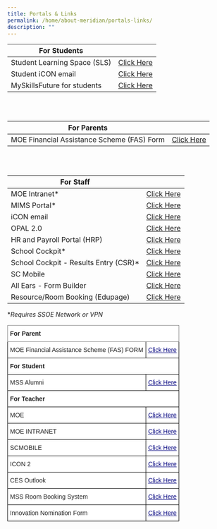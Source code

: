 ```yaml
---
title: Portals & Links
permalink: /home/about-meridian/portals-links/
description: ""
---
```



| For Students |  | 
| -------- | -------- | 
| Student Learning Space (SLS)    | [Click Here](https://vle.learning.moe.edu.sg/login)    | 
| Student iCON email    | [Click Here](https://workspace.google.com/u/0/dashboard)   | 
| MySkillsFuture for students   | [Click Here](https://www.myskillsfuture.gov.sg/content/student/en/secondary/about/myskillsfuture-for-students.html)   | 

<br>
<br>

| For Parents |  | 
| -------- | -------- | 
| MOE Financial Assistance Scheme (FAS) Form    | [Click Here](https://go.gov.sg/moe-efas)    | 


<br>
<br>

| For Staff |  | 
| -------- | -------- | 
| MOE Intranet* | [Click Here](https://intranet.moe.gov.sg/Pages/Home.aspx) | 
| MIMS Portal* | [Click Here](https://idp.mims.moe.gov.sg/) | 
| iCON email | [Click Here](https://workspace.google.com/u/0/dashboard)   | 
| OPAL 2.0 | [Click Here](https://idm.opal2.moe.edu.sg/) | 
| HR and Payroll Portal (HRP)  | [Click Here](https://www.hrp.gov.sg/hrp/#/) | 
| School Cockpit* | [Click Here](https://schoolcockpit.moe.gov.sg/) | 
| School Cockpit - Results Entry (CSR)* | [Click Here](https://schoolcockpit.moe.gov.sg/academic) |
| SC Mobile | [Click Here](https://scmobile.moe.edu.sg/login) | 
| All Ears - Form Builder | [Click Here](https://forms.moe.edu.sg/) | 
| Resource/Room Booking (Edupage) | [Click Here](https://meridiansec.edupage.org/) | 
**Requires SSOE Network or VPN*


<style type="text/css">
.tg  {border-collapse:collapse;border-spacing:0;}
.tg td{border-color:black;border-style:solid;border-width:1px;font-family:Arial, sans-serif;font-size:14px;
  overflow:hidden;padding:10px 5px;word-break:normal;}
.tg th{border-color:black;border-style:solid;border-width:1px;font-family:Arial, sans-serif;font-size:14px;
  font-weight:normal;overflow:hidden;padding:10px 5px;word-break:normal;}
.tg .tg-l2bf{background-color:#FFF;color:#222;font-weight:bold;text-align:left;vertical-align:top}
.tg .tg-1i4z{background-color:#FFF;color:#060681;text-align:left;text-decoration:underline;vertical-align:top}
.tg .tg-0f6e{background-color:#FFF;border-color:inherit;color:#222;font-weight:bold;text-align:left;vertical-align:top}
.tg .tg-tsok{background-color:#FFF;color:#222;text-align:left;vertical-align:top}
</style>
<table class="tg">
<thead>
  <tr>
    <th class="tg-0f6e" colspan="2"><span style="font-weight:bold">For Parent</span></th>
  </tr>
</thead>
<tbody>
  <tr>
    <td class="tg-tsok">MOE Financial Assistance Scheme (FAS) FORM</td>
    <td class="tg-1i4z"><a href="https://go.gov.sg/moe-efas"><span style="text-decoration:underline;color:#060681;background-color:transparent">Click Here</span></a></td>
  </tr>
  <tr>
    <td class="tg-l2bf" colspan="2"><span style="font-weight:bold">For Student</span></td>
  </tr>
  <tr>
    <td class="tg-tsok">MSS Alumni</td>
    <td class="tg-1i4z"><a href="https://staging.ddo69uruzv4wc.amplifyapp.com/mss-alumni/"><span style="text-decoration:underline;color:#060681;background-color:transparent">Click Here</span></a></td>
  </tr>
  <tr>
    <td class="tg-l2bf" colspan="2"><span style="font-weight:bold">For Teacher</span></td>
  </tr>
  <tr>
    <td class="tg-tsok">MOE</td>
    <td class="tg-1i4z"><a href="https://www.moe.gov.sg/"><span style="text-decoration:underline;color:#060681;background-color:transparent">Click Here</span></a></td>
  </tr>
  <tr>
    <td class="tg-tsok">MOE INTRANET</td>
    <td class="tg-1i4z"><a href="https://intranet.moe.gov.sg/Pages/Home.aspx"><span style="text-decoration:underline;color:#060681;background-color:transparent">Click Here</span></a></td>
  </tr>
  <tr>
    <td class="tg-tsok">SCMOBILE</td>
    <td class="tg-1i4z"><a href="https://scmobile.moe.edu.sg/login"><span style="text-decoration:underline;color:#060681;background-color:transparent">Click Here</span></a></td>
  </tr>
  <tr>
    <td class="tg-tsok">ICON 2</td>
    <td class="tg-1i4z"><a href="https://workspace.google.com/u/0/dashboard"><span style="text-decoration:underline;color:#060681;background-color:transparent">Click Here</span></a></td>
  </tr>
  <tr>
    <td class="tg-tsok">CES Outlook </td>
    <td class="tg-1i4z"><a href="https://schools.gov.sg/owa"><span style="text-decoration:underline;color:#060681;background-color:transparent">Click Here</span></a></td>
  </tr>
  <tr>
    <td class="tg-tsok">MSS Room Booking System</td>
    <td class="tg-1i4z"><a href="https://meridiansec.edupage.org/"><span style="text-decoration:underline;color:#060681;background-color:transparent">Click Here</span></a></td>
  </tr>
  <tr>
    <td class="tg-tsok">Innovation Nomination Form</td>
    <td class="tg-1i4z"><a href="https://docs.google.com/a/meridiansec.sg/forms/d/e/1FAIpQLScNHFlnEiRCdrZVKNjtlX18ID-dhGbjHWgQfsYzfcz-8C1FnQ/viewform?c=0&w=1"><span style="text-decoration:underline;color:#060681;background-color:transparent">Click Here</span></a></td>
  </tr>
</tbody>
</table>